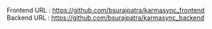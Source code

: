 Frontend URL : https://github.com/bsurajpatra/karmasync_frontend
Backend URL : https://github.com/bsurajpatra/karmasync_backend
